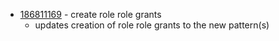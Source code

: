 - [186811169](https://www.pivotaltracker.com/story/show/186811169) - create role role grants
    - updates creation of role role grants to the new pattern(s)

